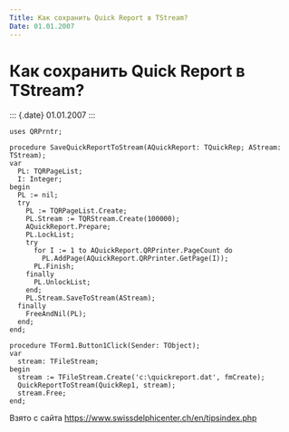 ```yaml
---
Title: Как сохранить Quick Report в TStream?
Date: 01.01.2007
---
```



Как сохранить Quick Report в TStream?
=====================================

::: {.date}
01.01.2007
:::

    uses QRPrntr; 
     
    procedure SaveQuickReportToStream(AQuickReport: TQuickRep; AStream: TStream); 
    var 
      PL: TQRPageList; 
      I: Integer; 
    begin 
      PL := nil; 
      try 
        PL := TQRPageList.Create; 
        PL.Stream := TQRStream.Create(100000); 
        AQuickReport.Prepare; 
        PL.LockList; 
        try 
          for I := 1 to AQuickReport.QRPrinter.PageCount do 
            PL.AddPage(AQuickReport.QRPrinter.GetPage(I)); 
          PL.Finish; 
        finally 
          PL.UnlockList; 
        end; 
        PL.Stream.SaveToStream(AStream); 
      finally 
        FreeAndNil(PL); 
      end; 
    end; 
     
    procedure TForm1.Button1Click(Sender: TObject); 
    var 
      stream: TFileStream; 
    begin 
      stream := TFileStream.Create('c:\quickreport.dat', fmCreate); 
      QuickReportToStream(QuickRep1, stream); 
      stream.Free; 
    end; 

Взято с сайта <https://www.swissdelphicenter.ch/en/tipsindex.php>
